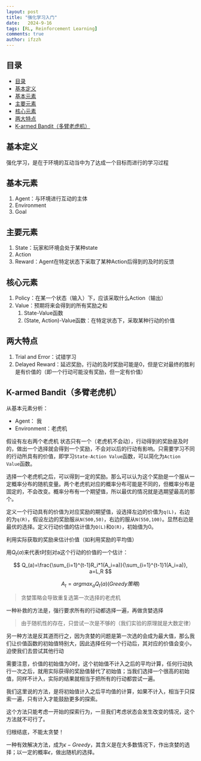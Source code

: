 ```yaml
---
layout: post
title: "强化学习入门"
date:   2024-9-16
tags: [RL, Reinforcement Learning]
comments: true
author: ifzzh
---
```


<!-- ###### 说明： -->

<!-- more -->


<link rel="stylesheet" type="text/css" href="../css/auto-title-number.css" />

## 目录

- [目录](#目录)
- [基本定义](#基本定义)
- [基本元素](#基本元素)
- [主要元素](#主要元素)
- [核心元素](#核心元素)
- [两大特点](#两大特点)
- [K-armed Bandit（多臂老虎机）](#k-armed-bandit多臂老虎机)

## 基本定义

强化学习，是在于环境的互动当中为了达成一个目标而进行的学习过程

## 基本元素

1. Agent：与环境进行互动的主体
2. Environment
3. Goal

## 主要元素

1. State：玩家和环境会处于某种state
2. Action
3. Reward：Agent在特定状态下采取了某种Action后得到的及时的反馈

## 核心元素

1. Policy：在某一个状态（输入）下，应该采取什么Action（输出）
2. Value：预期将来会得到的所有奖励之和
   1. State-Value函数 
   2. (State, Action)-Value函数：在特定状态下，采取某种行动的价值

## 两大特点

1. Trial and Error：试错学习
2. Delayed Reward：延迟奖励，行动的及时奖励可能是0，但是它对最终的胜利是有价值的（即一个行动可能没有奖励，但一定有价值）


## K-armed Bandit（多臂老虎机）

从基本元素分析：
* Agent： 我
* Environment：老虎机

假设有左右两个老虎机
状态只有一个（老虎机不会动），行动得到的奖励是及时的，做出一个选择就会得到一个奖励，不会对以后的行动有影响。只需要学习不同的行动所具有的价值，即学习`State-Action Value`函数，可以简化为`Action Value`函数。

选择一个老虎机之后，可以得到一定的奖励。那么可以认为这个奖励是一个服从一定概率分布的随机变量。两个老虎机对应的概率分布可能是不同的，但概率分布是固定的，不会改变。概率分布有一个期望值，所以最优的情况就是选期望最高的那个。

定义一个行动具有的价值为对应奖励的期望值，设选择左边的价值为`q(L)`，右边的为`q(R)`，假设左边的奖励服从`N(500,50)`，右边的服从`N(550,100)`。显然右边是最优的选择。定义行动价值的估计值为`Q(L)`和`Q(R)`，初始值为0。

利用实际获取的奖励来估计价值（如利用奖励的平均值）

用$Q_t(a)$来代表t时刻对a这个行动的价值的一个估计：

$$ Q_(a)=\frac{\sum_{i=1}^{t-1}R_i*1(A_i=a)}{\sum_{i=1}^{t-1}1(A_i=a)}, a=L,R $$

$$ A_t = argmax_aQ_t(a) (Greedy策略) $$

> 贪婪策略会导致重复选第一次选择的老虎机

一种补救的方法是，强行要求所有的行动都选择一遍，再做贪婪选择

> 由于随机性的存在，只尝试一次是不够的（我们实验的原理就是大数定律）

另一种方法是反其道而行之，因为贪婪的问题是第一次选的会成为最大值，那么我们让价值函数的初始值特别大，因此选择任何一个行动后，其对应的价值会变小，迫使我们去尝试其他行动

需要注意，价值的初始值为0时，这个初始值不计入之后的平均计算，任何行动执行一次之后，就用实际获得的奖励值替代了初始值；当我们选择一个很高的初始值，同样不计入，实际的结果就相当于把所有的行动都尝试一遍。

我们这里说的方法，是将初始值计入之后平均值的计算，如果不计入，相当于只探索一遍，只有计入才能鼓励更多的探索。

这个方法只能考虑一开始的探索行为，一旦我们考虑状态会发生改变的情况，这个方法就不可行了。

归根结底，不能太贪婪！

一种有效解决方法，成为$\epsilon-Greedy$，其含义是在大多数情况下，作出贪婪的选择；以一定的概率$\epsilon$，做出随机的选择。 
